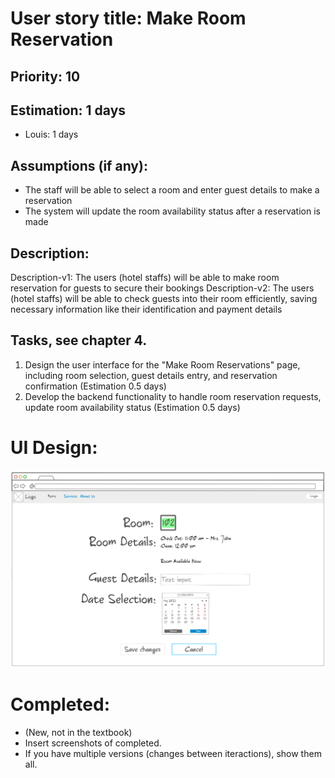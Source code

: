 # User story title: Make Room Reservation


## Priority: 10


## Estimation: 1 days
* Louis: 1 days


## Assumptions (if any):
* The staff will be able to select a room and enter guest details to make a reservation
* The system will update the room availability status after a reservation is made


## Description:
Description-v1: The users (hotel staffs) will be able to make room reservation for guests to secure their bookings
Description-v2: The users (hotel staffs) will be able to check guests into their room efficiently, saving necessary information like their identification and payment details


## Tasks, see chapter 4.
1. Design the user interface for the "Make Room Reservations" page, including room selection, guest details entry, and reservation confirmation (Estimation 0.5 days)
2. Develop the backend functionality to handle room reservation requests, update room availability status (Estimation 0.5 days)


# UI Design:
![Make Room Reservation](<../UI/Make Room Reservation.png>)


# Completed:
* (New, not in the textbook) 
* Insert screenshots of completed. 
* If you have multiple versions (changes between iteractions), show them all.
